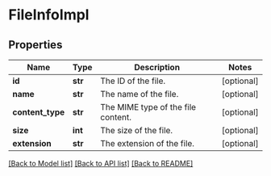 # FileInfoImpl

## Properties
Name | Type | Description | Notes
------------ | ------------- | ------------- | -------------
**id** | **str** | The ID of the file. | [optional] 
**name** | **str** | The name of the file. | [optional] 
**content_type** | **str** | The MIME type of the file content. | [optional] 
**size** | **int** | The size of the file. | [optional] 
**extension** | **str** | The extension of the file. | [optional] 

[[Back to Model list]](../README.md#documentation-for-models) [[Back to API list]](../README.md#documentation-for-api-endpoints) [[Back to README]](../README.md)

